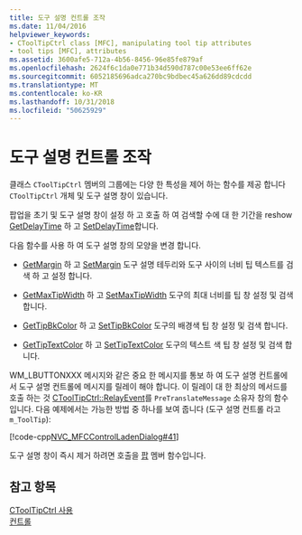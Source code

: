 ```yaml
---
title: 도구 설명 컨트롤 조작
ms.date: 11/04/2016
helpviewer_keywords:
- CToolTipCtrl class [MFC], manipulating tool tip attributes
- tool tips [MFC], attributes
ms.assetid: 3600afe5-712a-4b56-8456-96e85fe879af
ms.openlocfilehash: 2624f6c1da0e771b34d590d787c00e53ee6ff62e
ms.sourcegitcommit: 6052185696adca270bc9bdbec45a626dd89cdcdd
ms.translationtype: MT
ms.contentlocale: ko-KR
ms.lasthandoff: 10/31/2018
ms.locfileid: "50625929"
---
```

# <a name="manipulating-the-tool-tip-control"></a>도구 설명 컨트롤 조작

클래스 `CToolTipCtrl` 멤버의 그룹에는 다양 한 특성을 제어 하는 함수를 제공 합니다 `CToolTipCtrl` 개체 및 도구 설명 창이 있습니다.

팝업을 초기 및 도구 설명 창이 설정 하 고 호출 하 여 검색할 수에 대 한 기간을 reshow [GetDelayTime](../mfc/reference/ctooltipctrl-class.md#getdelaytime) 하 고 [SetDelayTime](../mfc/reference/ctooltipctrl-class.md#setdelaytime)합니다.

다음 함수를 사용 하 여 도구 설명 창의 모양을 변경 합니다.

- [GetMargin](../mfc/reference/ctooltipctrl-class.md#getmargin) 하 고 [SetMargin](../mfc/reference/ctooltipctrl-class.md#setmargin) 도구 설명 테두리와 도구 사이의 너비 팁 텍스트를 검색 하 고 설정 합니다.

- [GetMaxTipWidth](../mfc/reference/ctooltipctrl-class.md#getmaxtipwidth) 하 고 [SetMaxTipWidth](../mfc/reference/ctooltipctrl-class.md#setmaxtipwidth) 도구의 최대 너비를 팁 창 설정 및 검색 합니다.

- [GetTipBkColor](../mfc/reference/ctooltipctrl-class.md#gettipbkcolor) 하 고 [SetTipBkColor](../mfc/reference/ctooltipctrl-class.md#settipbkcolor) 도구의 배경색 팁 창 설정 및 검색 합니다.

- [GetTipTextColor](../mfc/reference/ctooltipctrl-class.md#gettiptextcolor) 하 고 [SetTipTextColor](../mfc/reference/ctooltipctrl-class.md#settiptextcolor) 도구의 텍스트 색 팁 창 설정 및 검색 합니다.

WM_LBUTTONXXX 메시지와 같은 중요 한 메시지를 통보 하 여 도구 설명 컨트롤에서 도구 설명 컨트롤에 메시지를 릴레이 해야 합니다. 이 릴레이 대 한 최상의 메서드를 호출 하는 것 [CToolTipCtrl::RelayEvent](../mfc/reference/ctooltipctrl-class.md#relayevent)를 `PreTranslateMessage` 소유자 창의 함수입니다. 다음 예제에서는 가능한 방법 중 하나를 보여 줍니다 (도구 설명 컨트롤 라고 `m_ToolTip`):

[!code-cpp[NVC_MFCControlLadenDialog#41](../mfc/codesnippet/cpp/manipulating-the-tool-tip-control_1.cpp)]

도구 설명 창이 즉시 제거 하려면 호출을 [팝](../mfc/reference/ctooltipctrl-class.md#pop) 멤버 함수입니다.

## <a name="see-also"></a>참고 항목

[CToolTipCtrl 사용](../mfc/using-ctooltipctrl.md)<br/>
[컨트롤](../mfc/controls-mfc.md)

